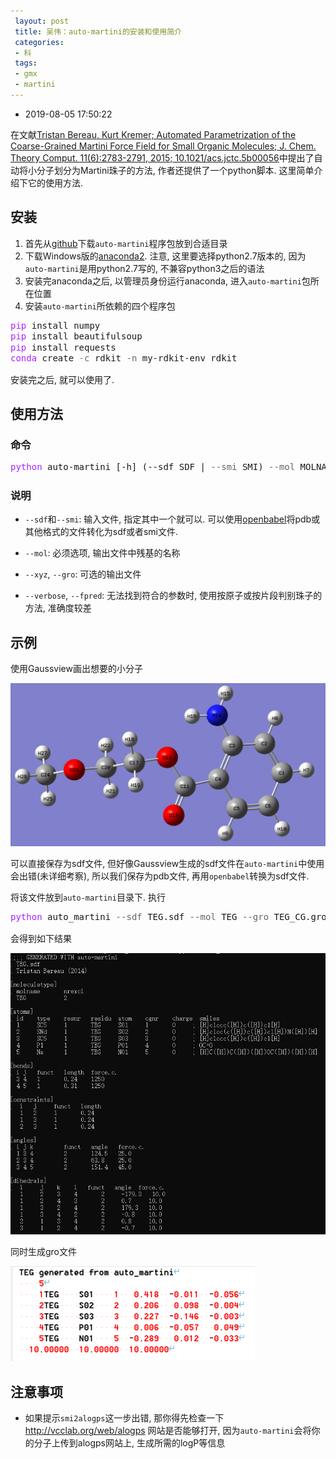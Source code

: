 ```yaml
---
 layout: post
 title: 吴伟：auto-martini的安装和使用简介
 categories:
 - 科
 tags:
 - gmx
 - martini
---
```


- 2019-08-05 17:50:22

在文献[Tristan Bereau, Kurt Kremer; Automated Parametrization of the Coarse-Grained Martini Force Field for Small Organic Molecules; J. Chem. Theory Comput. 11(6):2783-2791, 2015; 10.1021/acs.jctc.5b00056](http://dx.doi.org/10.1021/acs.jctc.5b00056)中提出了自动将小分子划分为Martini珠子的方法, 作者还提供了一个python脚本. 这里简单介绍下它的使用方法.

## 安装

1. 首先从[github](https://github.com/tbereau/auto_martini)下载`auto-martini`程序包放到合适目录
2. 下载Windows版的[anaconda2](https://www.anaconda.com/). 注意, 这里要选择python2.7版本的, 因为`auto-martini`是用python2.7写的, 不兼容python3之后的语法
3. 安装完anaconda之后, 以管理员身份运行anaconda, 进入`auto-martini`包所在位置
4. 安装`auto-martini`所依赖的四个程序包

<div class="highlight"><pre style="line-height:125%"><span style="color:#A2F">pip</span> install numpy
<span style="color:#A2F">pip</span> install beautifulsoup
<span style="color:#A2F">pip</span> install requests
<span style="color:#A2F">conda</span> create <span style="color:#666">-c</span> rdkit <span style="color:#666">-n</span> my-rdkit-env rdkit</pre></div>

安装完之后, 就可以使用了.

## 使用方法

### 命令

<div class="highlight"><pre style="line-height:125%"><span style="color:#A2F">python</span> auto-martini [-h] (--sdf SDF | <span style="color:#666">--smi</span> SMI) <span style="color:#666">--mol</span> MOLNAME [--xyz XYZ] [--gro GRO] [--verbose] [--fpred]</pre></div>

### 说明

- `--sdf`和`--smi`: 输入文件, 指定其中一个就可以. 可以使用[openbabel]()将pdb或其他格式的文件转化为sdf或者smi文件.

- `--mol`: 必须选项, 输出文件中残基的名称

- `--xyz`, `--gro`: 可选的输出文件

- `--verbose`, `--fpred`: 无法找到符合的参数时, 使用按原子或按片段判别珠子的方法, 准确度较差

## 示例

使用Gaussview画出想要的小分子

![](/pic/gmx/auto-martini_1.png)

可以直接保存为sdf文件, 但好像Gaussview生成的sdf文件在`auto-martini`中使用会出错(未详细考察), 所以我们保存为pdb文件, 再用`openbabel`转换为sdf文件.

将该文件放到`auto-martini`目录下. 执行

<div class="highlight"><pre style="line-height:125%"><span style="color:#A2F">python</span> auto_martini <span style="color:#666">--sdf</span> TEG.sdf <span style="color:#666">--mol</span> TEG <span style="color:#666">--gro</span> TEG_CG.gro</pre></div>

会得到如下结果

![](/pic/gmx/auto-martini_2.png)

同时生成gro文件

![](/pic/gmx/auto-martini_3.png)

## 注意事项

- 如果提示`smi2alogps`这一步出错, 那你得先检查一下 <http://vcclab.org/web/alogps> 网站是否能够打开, 因为`auto-martini`会将你的分子上传到alogps网站上, 生成所需的logP等信息

